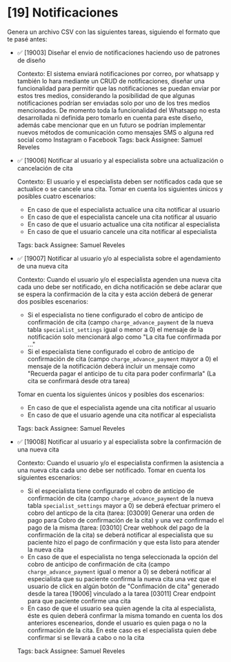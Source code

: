 # [19] Notificaciones

Genera un archivo CSV con las siguientes tareas, siguiendo el formato que te pasé antes:

- ✅ [19003] Diseñar el envio de notificaciones haciendo uso de patrones de diseño

  Contexto: El sistema enviará notificaciones por correo, por whatsapp y también lo hara mediante un CRUD de notificaciones, diseñar una funcionalidad para permitir que las notificaciones se puedan enviar por estos tres medios, considerando la posibilidad de que algunas notificaciones podrían ser enviadas solo por uno de los tres medios mencionados.
  De momento toda la funcionalidad del Whatsapp no esta desarrollada ni definida pero tomarlo en cuenta para este diseño, además cabe mencionar que en un futuro se podrían implementar nuevos métodos de comunicación como mensajes SMS o alguna red social como Instagram o Facebook
  Tags: back
  Assignee: Samuel Reveles

- ✅ [19006] Notificar al usuario y al especialista sobre una actualización o cancelación de cita

  Contexto: El usuario y el especialista deben ser notificados cada que se actualice o se cancele una cita.
  Tomar en cuenta los siguientes únicos y posibles cuatro escenarios:

  - En caso de que el especialista actualice una cita notificar al usuario
  - En caso de que el especialista cancele una cita notificar al usuario
  - En caso de que el usuario actualice una cita notificar al especialista
  - En caso de que el usuario cancele una cita notificar al especialista

  Tags: back
  Assignee: Samuel Reveles

- ✅ [19007] Notificar al usuario y/o al especialista sobre el agendamiento de una nueva cita

  Contexto: Cuando el usuario y/o el especialista agenden una nueva cita cada uno debe ser notificado, en dicha notificación se debe aclarar que se espera la confirmación de la cita y esta acción deberá de generar dos posibles escenarios:

  - Si el especialista no tiene configurado el cobro de anticipo de confirmación de cita (campo `charge_advance_payment` de la nueva tabla `specialist_settings` igual o menor a 0) el mensaje de la notificación solo mencionará algo como "La cita fue confirmada por ..."
  - Si el especialista tiene configurado el cobro de anticipo de confirmación de cita (campo `charge_advance_payment` mayor a 0) el mensaje de la notificación deberá incluir un mensaje como "Recuerda pagar el anticipo de tu cita para poder confirmarla" (La cita se confirmará desde otra tarea)

  Tomar en cuenta los siguientes únicos y posibles dos escenarios:

  - En caso de que el especialista agende una cita notificar al usuario
  - En caso de que el usuario agende una cita notificar al especialista

  Tags: back
  Assignee: Samuel Reveles

- ✅ [19008] Notificar al usuario y al especialista sobre la confirmación de una nueva cita

  Contexto: Cuando el usuario y/o el especialista confirmen la asistencia a una nueva cita cada uno debe ser notificado.
  Tomar en cuenta los siguientes escenarios:

  - Si el especialista tiene configurado el cobro de anticipo de confirmación de cita (campo `charge_advance_payment` de la nueva tabla `specialist_settings` mayor a 0) se deberá efectuar primero el cobro del anticpo de la cita (tarea: [03009] Generar una orden de pago para Cobro de confirmación de la cita) y una vez confirmado el pago de la misma (tarea: [03010] Crear webhook del pago de la confirmación de la cita) se deberá notificar al especialista que su paciente hizo el pago de confirmación y que esta listo para atender la nueva cita
  - En caso de que el especialista no tenga seleccionada la opción del cobro de anticipo de confirmación de cita (campo `charge_advance_payment` igual o menor a 0) se deberá notificar al especialista que su paciente confirma la nueva cita una vez que el usuario de click en algún botón de "Confimación de cita" generado desde la tarea [19006] vinculado a la tarea [03011] Crear endpoint para que paciente confirme una cita
  - En caso de que el usuario sea quien agende la cita al especialista, éste es quien deberá confirmar la misma tomando en cuenta los dos anteriores escenearios, donde el usuario es quien paga o no la confirmación de la cita. En este caso es el especialista quien debe confirmar si se llevará a cabo o no la cita

  Tags: back
  Assignee: Samuel Reveles
